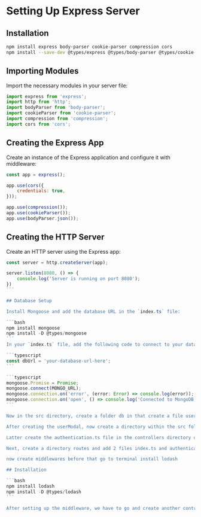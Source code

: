 # Setting Up Express Server

## Installation

```bash
npm install express body-parser cookie-parser compression cors
npm install --save-dev @types/express @types/body-parser @types/cookie-parser @types/compression @types/cors
```

## Importing Modules

Import the necessary modules in your server file:

```javascript
import express from 'express';
import http from 'http';
import bodyParser from 'body-parser';
import cookieParser from 'cookie-parser';
import compression from 'compression';
import cors from 'cors';
```
## Creating the Express App

Create an instance of the Express application and configure it with middleware:

```javascript
const app = express();

app.use(cors({
    credentials: true,
}));

app.use(compression());
app.use(cookieParser());
app.use(bodyParser.json());
```

## Creating the HTTP Server
Create an HTTP server using the Express app:

```javascript
const server = http.createServer(app);
```

````javascript
server.listen(8080, () => {
    console.log('Server is running on port 8080');
})
```

## Database Setup

Install Mongoose and add the database URL in the `index.ts` file:

```bash
npm install mongoose
npm install -D @types/mongoose
```
In your `index.ts` file, add the following code to connect to your database:

```typescript
const dbUrl = 'your-database-url-here';
```

```typescript
mongoose.Promise = Promise;
mongoose.connect(MONGO_URL);
mongoose.connection.on('error', (error: Error) => console.log(error));
mongoose.connection.on('open', () => console.log('Connected to MongoDB'));
```

Now in the src directory, create a folder db in that create a file users.ts and create users model

After creating the userModal, now create a directory within the src folder called helpers and index.ts file into it. This folder is for creating helpers for authentication

Latter create the authentication.ts file in the controllers directory of app directory

Next, create a directory routes and add 2 files index.ts and authentication.ts

now create middlewares before that go to terminal install lodash

## Installation

```bash
npm install lodash
npm install -D @types/lodash
```

After setting up the middleware, we have to go and create another controller named users.ts, then eventually add it to the router and wrap up irrevocably by getting users and some functionalities
